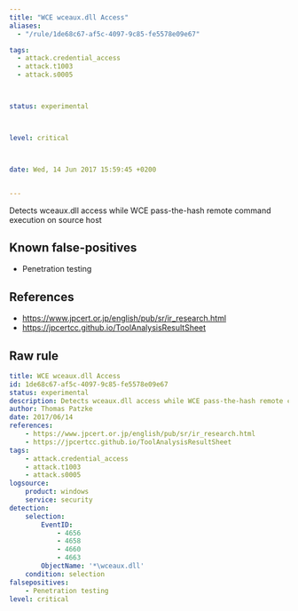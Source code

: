 ```yaml
---
title: "WCE wceaux.dll Access"
aliases:
  - "/rule/1de68c67-af5c-4097-9c85-fe5578e09e67"

tags:
  - attack.credential_access
  - attack.t1003
  - attack.s0005



status: experimental



level: critical



date: Wed, 14 Jun 2017 15:59:45 +0200


---
```


Detects wceaux.dll access while WCE pass-the-hash remote command execution on source host

<!--more-->


## Known false-positives

* Penetration testing



## References

* https://www.jpcert.or.jp/english/pub/sr/ir_research.html
* https://jpcertcc.github.io/ToolAnalysisResultSheet


## Raw rule
```yaml
title: WCE wceaux.dll Access
id: 1de68c67-af5c-4097-9c85-fe5578e09e67
status: experimental
description: Detects wceaux.dll access while WCE pass-the-hash remote command execution on source host
author: Thomas Patzke
date: 2017/06/14
references:
    - https://www.jpcert.or.jp/english/pub/sr/ir_research.html
    - https://jpcertcc.github.io/ToolAnalysisResultSheet
tags:
    - attack.credential_access
    - attack.t1003
    - attack.s0005
logsource:
    product: windows
    service: security
detection:
    selection:
        EventID:
            - 4656
            - 4658
            - 4660
            - 4663
        ObjectName: '*\wceaux.dll'
    condition: selection
falsepositives:
    - Penetration testing
level: critical

```
